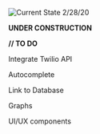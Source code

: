 ![Current State 2/28/20](https://i.imgur.com/H1y2vaJ.png)


**UNDER CONSTRUCTION**

**// TO DO**

Integrate Twilio API

Autocomplete

Link to Database

Graphs

UI/UX components

